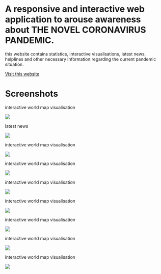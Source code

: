 # A responsive and interactive web application to arouse awareness about THE NOVEL CORONAVIRUS PANDEMIC.

this website contains statistics, interactive visualisations, latest news, helplines and other necessary information regarding the current pandemic situation.

[Visit this website](http://covid-in.herokuapp.com/)

# Screenshots

interactive world map visualisation

![](assets/screenshots/map.png)

latest news

![](assets/screenshots/news.png)

interactive world map visualisation

![](assets/screenshots/map.png)

interactive world map visualisation

![](assets/screenshots/map.png)

interactive world map visualisation

![](assets/screenshots/map.png)

interactive world map visualisation

![](assets/screenshots/map.png)

interactive world map visualisation

![](assets/screenshots/map.png)

interactive world map visualisation

![](assets/screenshots/map.png)

interactive world map visualisation

![](assets/screenshots/map.png)

